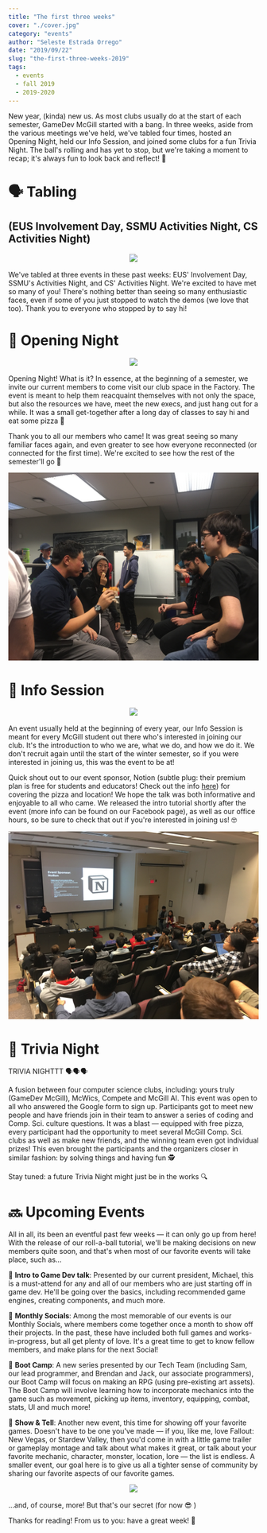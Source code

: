 ```yaml
---
title: "The first three weeks"
cover: "./cover.jpg"
category: "events"
author: "Seleste Estrada Orrego"
date: "2019/09/22"
slug: "the-first-three-weeks-2019"
tags:
  - events
  - fall 2019
  - 2019-2020
---
```


New year, (kinda) new us. As most clubs usually do at the start of each semester, GameDev McGill started with a bang. In three weeks, aside from the various meetings we've held, we've tabled four times, hosted an Opening Night, held our Info Session, and joined some clubs for a fun Trivia Night. The ball's rolling and has yet to stop, but we're taking a moment to recap; it's always fun to look back and reflect! 💫

# 🗣 Tabling
## (EUS Involvement Day, SSMU Activities Night, CS Activities Night)
<p align="center">
  <img src=https://media0.giphy.com/media/yDPtSqagyx69y/giphy.gif>
 </p>

We've tabled at three events in these past weeks: EUS' Involvement Day, SSMU's Activities Night, and CS' Activities Night. We're excited to have met so many of you! There's nothing better than seeing so many enthusiastic faces, even if some of you just stopped to watch the demos (we love that too). Thank you to everyone who stopped by to say hi!

# 🦕 Opening Night

<p align="center">
  <img src=http://66.media.tumblr.com/5d7d9b3784a28af3c042354b22af2f4f/tumblr_nkjck18Ovw1s9c6nao3_500.gif>
 </p>

Opening Night! What is it? In essence, at the beginning of a semester, we invite our current members to come visit our club space in the Factory. The event is meant to help them reacquaint themselves with not only the space, but also the resources we have, meet the new execs, and just hang out for a while. It was a small get-together after a long day of classes to say hi and eat some pizza 🍕

Thank you to all our members who came! It was great seeing so many familiar faces again, and even greater to see how everyone reconnected (or connected for the first time). We're excited to see how the rest of the semester'll go 🚀

<p align="center">
  <img src=IMG_8793-0a375bde-b36e-4c49-8d9d-fcc8c457ec3c.jpg>
</p>
  
# 👋 Info Session

<p align="center">
  <img src=https://68.media.tumblr.com/706e347a5c670acd6fbb79fbf5a095f6/tumblr_oni1olg4xQ1qgvqxoo2_540.gif>
</p>

An event usually held at the beginning of every year, our Info Session is meant for every McGill student out there who's interested in joining our club. It's the introduction to who we are, what we do, and how we do it. We don't recruit again until the start of the winter semester, so if you were interested in joining us, this was the event to be at!

Quick shout out to our event sponsor, Notion (subtle plug: their premium plan is free for students and educators! Check out the info [here](https://www.notion.so/students)) for covering the pizza and location! We hope the talk was both informative and enjoyable to all who came. We released the intro tutorial shortly after the event (more info can be found on our Facebook page), as well as our office hours, so be sure to check that out if you're interested in joining us! 🤓

![](notion.jpg)

# 🧠 Trivia Night

TRIVIA NIGHTTT 🗣🗣🗣

A fusion between four computer science clubs, including: yours truly (GameDev McGill), McWics, Compete and McGill AI. This event was open to all who answered the Google form to sign up. Participants got to meet new people and have friends join in their team to answer a series of coding and Comp. Sci. culture questions. It was a blast — equipped with free pizza, every participant had the opportunity to meet several McGill Comp. Sci. clubs as well as make new friends, and the winning team even got individual prizes! This even brought the participants and the organizers closer in similar fashion: by solving things and having fun 🕵️‍

Stay tuned: a future Trivia Night might just be in the works 🔍

# 🔜 Upcoming Events

All in all, its been an eventful past few weeks — it can only go up from here! With the release of our roll-a-ball tutorial, we'll be making decisions on new members quite soon, and that's when most of our favorite events will take place, such as...

🔸  **Intro to Game Dev talk**: Presented by our current president, Michael, this is a must-attend for any and all of our members who are just starting off in game dev. He'll be going over the basics, including recommended game engines, creating components, and much more. 

🔸  **Monthly Socials**: Among the most memorable of our events is our Monthly Socials, where members come together once a month to show off their projects. In the past, these have included both full games and works-in-progress, but all get plenty of love. It's a great time to get to know fellow members, and make plans for the next Social!

🔸  **Boot Camp**: A new series presented by our Tech Team (including Sam, our lead programmer, and Brendan and Jack, our associate programmers), our Boot Camp will focus on making an RPG (using pre-existing art assets). The Boot Camp will involve learning how to incorporate mechanics into the game such as movement, picking up items, inventory, equipping, combat, stats, UI and much more!

🔸  **Show & Tell**: Another new event, this time for showing off your favorite games. Doesn't have to be one you've made — if you, like me, love Fallout: New Vegas, or Stardew Valley, then you'd come in with a little game trailer or gameplay montage and talk about what makes it great, or talk about your favorite mechanic, character, monster, location, lore — the list is endless. A smaller event, our goal here is to give us all a tighter sense of community by sharing our favorite aspects of our favorite games.

<p align="center">
  <img src=https://i.pinimg.com/originals/c3/37/f7/c337f7d64998afa12c4eaac01665eafb.gif>
</p>

...and, of course, more! But that's our secret (for now 😎 )

Thanks for reading! From us to you: have a great week! 💛
